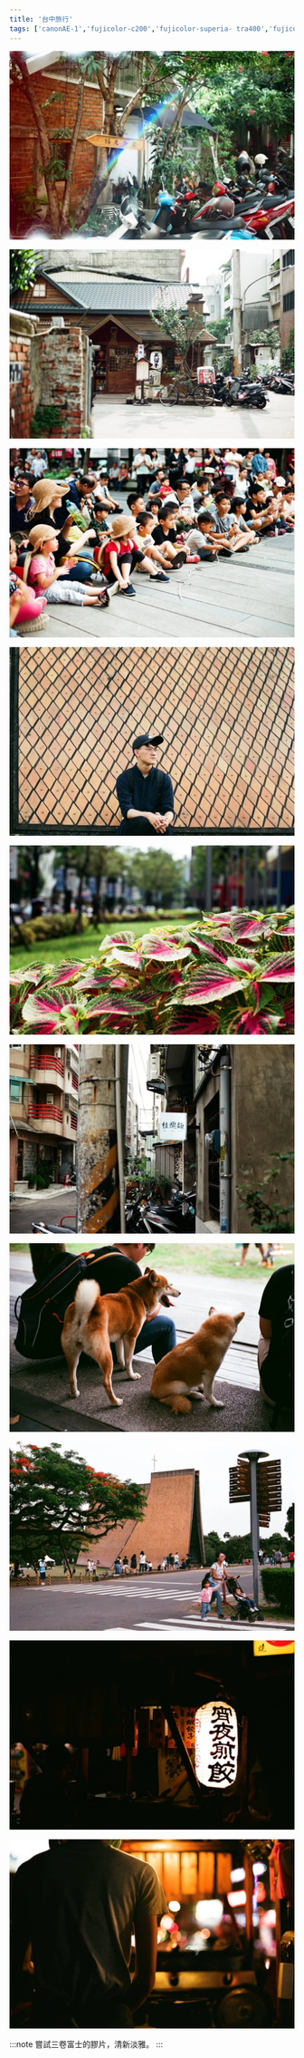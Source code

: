 ```yaml
---
title: '台中旅行'
tags: ['canonAE-1','fujicolor-c200','fujicolor-superia- tra400','fujicolor-業務用100','台灣','台中']
---
```

![img](./img/instagram_output/201905/013.webp)

![img](./img/instagram_output/201905/014.webp)

![img](./img/instagram_output/201905/007.webp)

![img](./img/instagram_output/201905/011.webp)

![img](./img/instagram_output/201905/015.webp)

![img](./img/instagram_output/201905/012.webp)

![img](./img/instagram_output/201905/008.webp)

![img](./img/instagram_output/201905/003.webp)

![img](./img/instagram_output/201905/010.webp)

![img](./img/instagram_output/201905/009.webp)

:::note 
嘗試三卷富士的膠片，清新淡雅。
:::